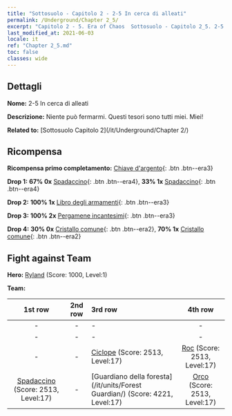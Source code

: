 ```yaml
---
title: "Sottosuolo - Capitolo 2 - 2-5 In cerca di alleati"
permalink: /Underground/Chapter 2_5/
excerpt: "Capitolo 2 - 5. Era of Chaos  Sottosuolo - Capitolo 2_5. 2-5 In cerca di alleati"
last_modified_at: 2021-06-03
locale: it
ref: "Chapter 2_5.md"
toc: false
classes: wide
---
```


## Dettagli

 **Nome:** 2-5 In cerca di alleati

 **Descrizione:** Niente può fermarmi. Questi tesori sono tutti miei. Miei!

 **Related to:** [Sottosuolo Capitolo 2](/it/Underground/Chapter 2/)

## Ricompensa

 **Ricompensa primo completamento:** [Chiave d'argento](/ItemsIT/con_693/){: .btn .btn--era3}

 **Drop 1:** **67% 0x** [Spadaccino](/ItemsIT/unt_193/){: .btn .btn--era4}, **33% 1x** [Spadaccino](/ItemsIT/unt_193/){: .btn .btn--era4}

 **Drop 2:** **100% 1x** [Libro degli armamenti](/ItemsIT/mat_18/){: .btn .btn--era3}

 **Drop 3:** **100% 2x** [Pergamene incantesimi](/ItemsIT/con_694/){: .btn .btn--era3}

 **Drop 4:** **30% 0x** [Cristallo comune](/ItemsIT/mat_11/){: .btn .btn--era2}, **70% 1x** [Cristallo comune](/ItemsIT/mat_11/){: .btn .btn--era2}


## Fight against Team
 **Hero:** [Ryland](/it/heroes/Ryland/) (Score: 1000, Level:1)

 **Team:**


  | 1st row | 2nd row | 3rd row | 4th row |
  |:----:|:----:|:----|:----:|
  | - | - | - | - |
  | - | - | - | - |
  | - | - | [Ciclope](/it/units/Cyclops/) (Score: 2513, Level:17)  | [Roc](/it/units/Roc/) (Score: 2513, Level:17)  |
  | [Spadaccino](/it/units/Swordsman/) (Score: 2513, Level:17)  | - | [Guardiano della foresta](/it/units/Forest Guardian/) (Score: 4221, Level:17)  | [Orco](/it/units/Orc/) (Score: 2513, Level:17)  |


